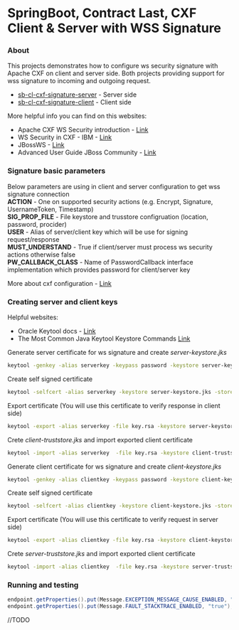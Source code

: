 # SpringBoot, Contract Last, CXF Client & Server with WSS Signature

### About

This projects demonstrates how to configure ws security signature with Apache CXF on client and server side. Both projects providing support
for wss signature to incoming and outgoing request.

* [sb-cl-cxf-signature-server](https://github.com/dalgim/sb-cl-cxf-signature/tree/master/sb-cl-cxf-wss-signature-server) - Server side
* [sb-cl-cxf-signature-client](https://github.com/dalgim/sb-cl-cxf-signature/tree/master/sb-cl-cxf-wss-signature-client) - Client side

More helpful info you can find on this websites:
* Apache CXF WS Security introduction - [Link](http://cxf.apache.org/docs/ws-security.html)
* WS Security in CXF - IBM - [Link](https://www.ibm.com/developerworks/library/j-jws13/)
* JBossWS - [Link](https://developer.jboss.org/wiki/Jbossws-stackcxfUserGuide#jive_content_id_WSSecurity)
* Advanced User Guide JBoss Community - [Link](https://docs.jboss.org/author/display/JBWS/Advanced+User+Guide)


### Signature basic parameters
Below parameters are using in client and server configuration to get wss signature connection
<br/><b>ACTION</b> - One on supported security actions (e.g. Encrypt, Signature, UsernameToken, Timestamp)
<br/><b>SIG_PROP_FILE</b> - File keystore and trusstore configruation (location, password, procider)
<br/><b>USER</b> - Alias of server/client key which will be use for signing request/response
<br/><b>MUST_UNDERSTAND</b> - True if client/server must process ws security actions otherwise false
<br/><b>PW_CALLBACK_CLASS</b> - Name of PasswordCallback interface implementation which provides password for client/server key 

More about cxf configuration - [Link](https://ws.apache.org/wss4j/config.html)

### Creating server and client keys

Helpful websites:
* Oracle Keytool docs - [Link](http://docs.oracle.com/javase/6/docs/technotes/tools/solaris/keytool.html)
* The Most Common Java Keytool Keystore Commands
[Link](https://www.sslshopper.com/article-most-common-java-keytool-keystore-commands.html) 

Generate server certificate for ws signature and create _server-keystore.jks_
```sh
keytool -genkey -alias serverkey -keypass password -keystore server-keystore.jks -storepass password
```
Create self signed certificate
```sh
keytool -selfcert -alias serverkey -keystore server-keystore.jks -storepass password -keypass password
```
Export certificate (You will use this certificate to verify response in client side)
```sh
keytool -export -alias serverkey -file key.rsa -keystore server-keystore.jks -storepass password
```
Crete _client-truststore.jks_ and import exported client certificate
```sh
keytool -import -alias serverkey  -file key.rsa -keystore client-truststore.jks -storepass password
```
Generate client certificate for ws signature and create _client-keystore.jks_
```sh
keytool -genkey -alias clientkey -keypass password -keystore client-keystore.jks -storepass password
```
Create self signed certificate
```sh
keytool -selfcert -alias clientkey -keystore client-keystore.jks -storepass password -keypass password
```
Export certificate (You will use this certificate to verify request in server side)
```sh
keytool -export -alias clientkey -file key.rsa -keystore client-keystore.jks -storepass password
```
Crete _server-truststore.jks_ and import exported client certificate
```sh
keytool -import -alias clientkey  -file key.rsa -keystore server-truststore.jks -storepass password
```

### Running and testing

```java
endpoint.getProperties().put(Message.EXCEPTION_MESSAGE_CAUSE_ENABLED, "true");
endpoint.getProperties().put(Message.FAULT_STACKTRACE_ENABLED, "true");
```
  

//TODO